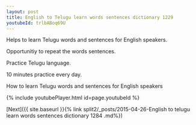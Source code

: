 ```yaml
---
layout: post
title: English to Telugu learn words sentences dictionary 1229 
youtubeId: trlbABoq69U
---
```

 
 
Helps to learn Telugu words and sentences for English speakers.

Opportunitiy to repeat the words sentences. 

Practice Telugu language. 
 
10 minutes practice every day. 
 
How to learn Telugu words and sentences for English speakers 
 
{% include youtubePlayer.html id=page.youtubeId %}
 
 
[Next]({{ site.baseurl }}{% link  split2/_posts/2015-04-26-English to telugu learn words sentences dictionary 1284 .md%})
 
